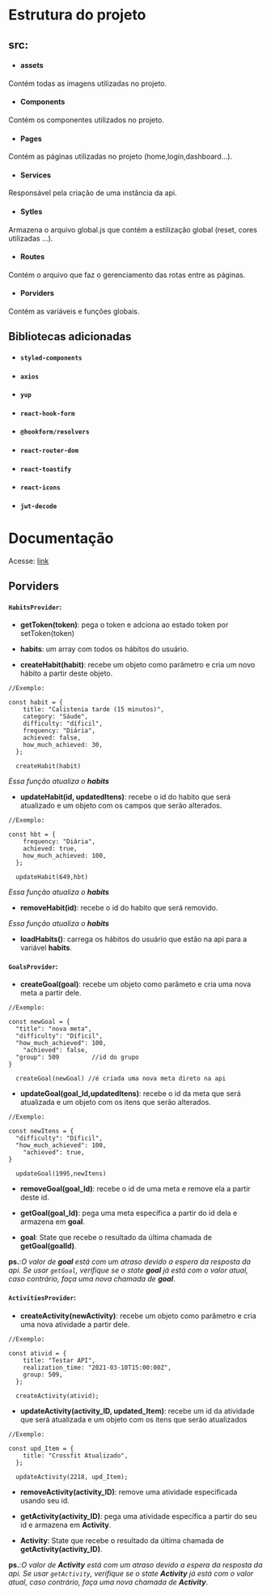 # Estrutura do projeto

## src:

- #### assets

Contém todas as imagens utilizadas no projeto.

- #### Components

Contém os componentes utilizados no projeto.

- #### Pages

Contém as páginas utilizadas no projeto (home,login,dashboard...).

- #### Services

Responsável pela criação de uma instância da api.

- #### Sytles

Armazena o arquivo global.js que contém a estilização global (reset, cores utilizadas ...).

- #### Routes

Contém o arquivo que faz o gerenciamento das rotas entre as páginas.

- #### Porviders

Contém as variáveis e funções globais.

## Bibliotecas adicionadas

- #### `styled-components`

- #### `axios`

- #### `yup`

- #### `react-hook-form`

- #### `@hookform/resolvers`

- #### `react-router-dom`

- #### `react-toastify`

- #### `react-icons`

- #### `jwt-decode`

# Documentação

Acesse: [link](https://www.notion.so/Gerenciador-de-H-bitos-d31174c9b1cf434fa45b7fd8ab6ae539)

## Porviders

#### `HabitsProvider`:

- **getToken(token)**: pega o token e adciona ao estado token por setToken(token)

- **habits**: um array com todos os hábitos do usuário.

- **createHabit(habit)**: recebe um objeto como parâmetro e cria um novo hábito a partir deste objeto.

```
//Exemplo:

const habit = {
    title: "Calistenia tarde (15 minutos)",
    category: "Sáude",
    difficulty: "díficil",
    frequency: "Diária",
    achieved: false,
    how_much_achieved: 30,
  };

  createHabit(habit)
```

_Essa função atualiza o **habits**_

- **updateHabit(id, updatedItens)**: recebe o id do habito que será atualizado e um objeto com os campos que serão alterados.

```
//Exemplo:

const hbt = {
    frequency: "Diária",
    achieved: true,
    how_much_achieved: 100,
  };

  updateHabit(649,hbt)
```

_Essa função atualiza o **habits**_

- **removeHabit(id)**: recebe o id do habito que será removido.

_Essa função atualiza o **habits**_

- **loadHabits()**: carrega os hábitos do usuário que estão na api para a variável **habits**.

#### `GoalsProvider`:

- **createGoal(goal)**: recebe um objeto como parâmeto e cria uma nova meta a partir dele.

```
//Exemplo:

const newGoal = {
  "title": "nova meta",
  "difficulty": "Díficil",
  "how_much_achieved": 100,
	"achieved": false,
  "group": 509         //id do grupo
}

  createGoal(newGoal) //é criada uma nova meta direto na api

```

- **updateGoal(goal_Id,updatedItens)**: recebe o id da meta que será atualizada e um objeto com os itens que serão alterados.

```
//Exemplo:

const newItens = {
  "difficulty": "Díficil",
  "how_much_achieved": 100,
	"achieved": true,
}

  updateGoal(1995,newItens)

```

- **removeGoal(goal_Id)**: recebe o id de uma meta e remove ela a partir deste id.

- **getGoal(goal_Id)**: pega uma meta específica a partir do id dela e armazena em **goal**.

- **goal**: State que recebe o resultado da última chamada de **getGoal(goalId)**.

**ps.**:_O valor de **goal** está com um atraso devido a espera da resposta da api. Se usar `getGoal`, verifique se o state **goal** já está com o valor atual, caso contrário, faça uma nova chamada de **goal**_.

#### `ActivitiesProvider`:

- **createActivity(newActivity)**: recebe um objeto como parâmetro e cria uma nova atividade a partir dele.

```
//Exemplo:

const ativid = {
    title: "Testar API",
    realization_time: "2021-03-10T15:00:00Z",
    group: 509,
  };

  createActivity(ativid);

```

- **updateActivity(activity_ID, updated_Item)**: recebe um id da atividade que será atualizada e um objeto com os itens que serão atualizados

```
//Exemplo:

const upd_Item = {
    title: "Crossfit Atualizado",
  };

  updateActivity(2218, upd_Item);

```

- **removeActivity(activity_ID)**: remove uma atividade especificada usando seu id.

- **getActivity(activity_ID)**: pega uma atividade específica a partir do seu id e armazena em **Activity**.

- **Activity**: State que recebe o resultado da última chamada de **getActivity(activity_ID)**.

**ps.**:_O valor de **Activity** está com um atraso devido a espera da resposta da api. Se usar `getActivity`, verifique se o state **Activity** já está com o valor atual, caso contrário, faça uma nova chamada de **Activity**_.
